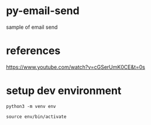 # py-email-send
sample of email send

# references
https://www.youtube.com/watch?v=cGSerUmK0CE&t=0s

# setup dev environment

```
python3 -m venv env

source env/bin/activate

```
